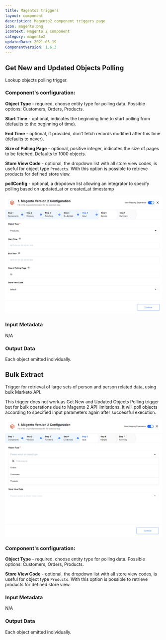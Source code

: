 ```yaml
---
title: Magento2 triggers
layout: component
description: Magento2 component triggers page
icon: magento.png
icontext: Magento 2 Component
category: magento2
updatedDate: 2021-05-19
ComponentVersion: 1.6.3
---
```


## Get New and Updated Objects Polling

Lookup objects polling trigger.

### Component's configuration:

**Object Type** - required, choose entity type for polling data. Possible options: Customers, Orders, Products.

**Start Time** - optional, indicates the beginning time to start polling from (defaults to the beginning of time).

**End Time** - optional, if provided, don’t fetch records modified after this time (defaults to never).

**Size of Polling Page** - optional, positive integer, indicates the size of pages to be fetched. Defaults to 1000 objects.

**Store View Code** - optional, the dropdown list with all store view codes, is useful for object type `Products`. With this option is possible to retrieve products for defined store view.

**pollConfig** - optional, a dropdown list allowing an integrator to specify polling based on updated_at or created_at timestamp

![image](img/trigger-configuration.png)

### Input Metadata

N/A

### Output Data

Each object emitted individually.

## Bulk Extract

Trigger for retrieval of large sets of person and person related data, using bulk Marketo API.

This trigger does not work as Get New and Updated Objects Polling trigger but for bulk operations due to Magento 2 API limitations. It will poll objects according to specified input parameters again after successful execution.

![Bulk Extract](img/bulk-extract.png)

### Component's configuration:

**Object Type** - required, choose entity type for polling data. Possible options: Customers, Orders, Products.

**Store View Code** - optional, the dropdown list with all store view codes, is useful for object type `Products`. With this option is possible to retrieve products for defined store view.

### Input Metadata

N/A

### Output Data

Each object emitted individually.
